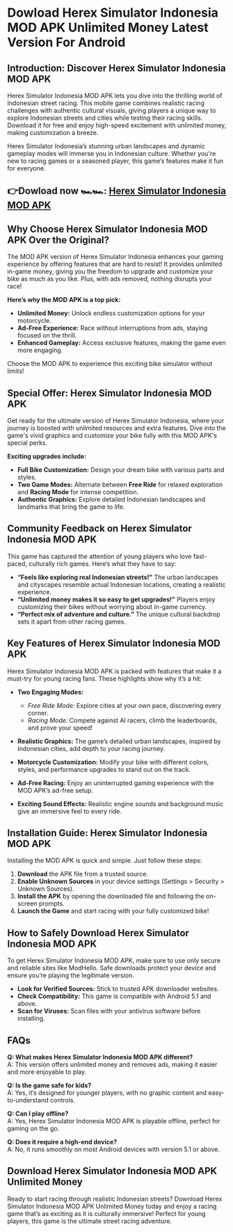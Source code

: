 # Dowload Herex Simulator Indonesia MOD APK Unlimited Money Latest Version For Android

## Introduction: Discover Herex Simulator Indonesia MOD APK

Herex Simulator Indonesia MOD APK lets you dive into the thrilling world of Indonesian street racing. This mobile game combines realistic racing challenges with authentic cultural visuals, giving players a unique way to explore Indonesian streets and cities while testing their racing skills. Download it for free and enjoy high-speed excitement with unlimited money, making customization a breeze.

Herex Simulator Indonesia’s stunning urban landscapes and dynamic gameplay modes will immerse you in Indonesian culture. Whether you're new to racing games or a seasoned player, this game’s features make it fun for everyone.


## 👉Dowload now 🏎️🏎️: [Herex Simulator Indonesia MOD APK](https://modhello.com/id/herex-simulator-indonesia/)

## Why Choose Herex Simulator Indonesia MOD APK Over the Original?

The MOD APK version of Herex Simulator Indonesia enhances your gaming experience by offering features that are hard to resist! It provides unlimited in-game money, giving you the freedom to upgrade and customize your bike as much as you like. Plus, with ads removed, nothing disrupts your race!

**Here’s why the MOD APK is a top pick:**

- **Unlimited Money:** Unlock endless customization options for your motorcycle.
- **Ad-Free Experience:** Race without interruptions from ads, staying focused on the thrill.
- **Enhanced Gameplay:** Access exclusive features, making the game even more engaging.
  
Choose the MOD APK to experience this exciting bike simulator without limits!

## Special Offer: Herex Simulator Indonesia MOD APK

Get ready for the ultimate version of Herex Simulator Indonesia, where your journey is boosted with unlimited resources and extra features. Dive into the game's vivid graphics and customize your bike fully with this MOD APK's special perks.

**Exciting upgrades include:**

- **Full Bike Customization:** Design your dream bike with various parts and styles.
- **Two Game Modes:** Alternate between **Free Ride** for relaxed exploration and **Racing Mode** for intense competition.
- **Authentic Graphics:** Explore detailed Indonesian landscapes and landmarks that bring the game to life.

## Community Feedback on Herex Simulator Indonesia MOD APK

This game has captured the attention of young players who love fast-paced, culturally rich games. Here’s what they have to say:

- **“Feels like exploring real Indonesian streets!”** The urban landscapes and cityscapes resemble actual Indonesian locations, creating a realistic experience.
- **“Unlimited money makes it so easy to get upgrades!”** Players enjoy customizing their bikes without worrying about in-game currency.
- **“Perfect mix of adventure and culture.”** The unique cultural backdrop sets it apart from other racing games.

## Key Features of Herex Simulator Indonesia MOD APK

Herex Simulator Indonesia MOD APK is packed with features that make it a must-try for young racing fans. These highlights show why it’s a hit:

- **Two Engaging Modes:**  
  - *Free Ride Mode:* Explore cities at your own pace, discovering every corner.
  - *Racing Mode:* Compete against AI racers, climb the leaderboards, and prove your speed!

- **Realistic Graphics:** The game’s detailed urban landscapes, inspired by Indonesian cities, add depth to your racing journey.

- **Motorcycle Customization:** Modify your bike with different colors, styles, and performance upgrades to stand out on the track.

- **Ad-Free Racing:** Enjoy an uninterrupted gaming experience with the MOD APK’s ad-free setup.

- **Exciting Sound Effects:** Realistic engine sounds and background music give an immersive feel to every ride.

## Installation Guide: Herex Simulator Indonesia MOD APK

Installing the MOD APK is quick and simple. Just follow these steps:

1. **Download** the APK file from a trusted source.
2. **Enable Unknown Sources** in your device settings (Settings > Security > Unknown Sources).
3. **Install the APK** by opening the downloaded file and following the on-screen prompts.
4. **Launch the Game** and start racing with your fully customized bike!

## How to Safely Download Herex Simulator Indonesia MOD APK

To get Herex Simulator Indonesia MOD APK, make sure to use only secure and reliable sites like ModHello. Safe downloads protect your device and ensure you’re playing the legitimate version.

- **Look for Verified Sources:** Stick to trusted APK downloader websites.
- **Check Compatibility:** This game is compatible with Android 5.1 and above.
- **Scan for Viruses:** Scan files with your antivirus software before installing.

## FAQs

**Q: What makes Herex Simulator Indonesia MOD APK different?**  
A: This version offers unlimited money and removes ads, making it easier and more enjoyable to play.

**Q: Is the game safe for kids?**  
A: Yes, it’s designed for younger players, with no graphic content and easy-to-understand controls.

**Q: Can I play offline?**  
A: Yes, Herex Simulator Indonesia MOD APK is playable offline, perfect for gaming on the go.

**Q: Does it require a high-end device?**  
A: No, it runs smoothly on most Android devices with version 5.1 or above.

## Download Herex Simulator Indonesia MOD APK Unlimited Money

Ready to start racing through realistic Indonesian streets? Download Herex Simulator Indonesia MOD APK Unlimited Money today and enjoy a racing game that’s as exciting as it is culturally immersive! Perfect for young players, this game is the ultimate street racing adventure.
